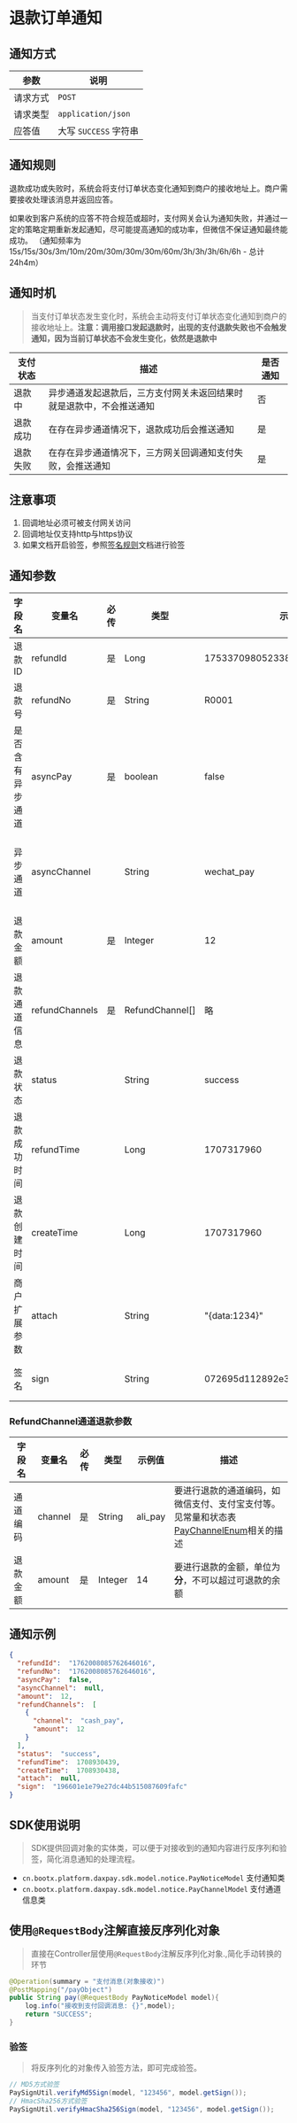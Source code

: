 # 退款订单通知

## 通知方式

| 参数   | 说明                 |
|------|--------------------|
| 请求方式 | `POST`             |
| 请求类型 | `application/json` |
| 应答值  | 大写 `SUCCESS` 字符串   |

## 通知规则
退款成功或失败时，系统会将支付订单状态变化通知到商户的接收地址上。商户需要接收处理该消息并返回应答。

如果收到客户系统的应答不符合规范或超时，支付网关会认为通知失败，并通过一定的策略定期重新发起通知，尽可能提高通知的成功率，但微信不保证通知最终能成功。
（通知频率为15s/15s/30s/3m/10m/20m/30m/30m/30m/60m/3h/3h/3h/6h/6h - 总计 24h4m）

## 通知时机
> 当支付订单状态发生变化时，系统会主动将支付订单状态变化通知到商户的接收地址上。**注意：调用接口发起退款时，出现的支付退款失败也不会触发通知，因为当前订单状态不会发生变化，依然是退款中**

| 支付状态 | 	描述                                | 是否通知 |
|------|------------------------------------|------|
| 退款中  | 异步通道发起退款后，三方支付网关未返回结果时就是退款中，不会推送通知 | 否    |
| 退款成功 | 在存在异步通道情况下，退款成功后会推送通知              | 是    |
| 退款失败 | 在存在异步通道情况下，三方网关回调通知支付失败，会推送通知      | 是    |

## 注意事项
1. 回调地址必须可被支付网关访问
2. 回调地址仅支持http与https协议
3. 如果文档开启验签，参照[签名规则](../overview/签名规则.md)文档进行验签

## 通知参数

| 字段名<img width=70/> | 变量名            | 必传 | 类型              | 示例值                              | 描述                                                                                                    |
|--------------------|----------------|----|-----------------|----------------------------------|-------------------------------------------------------------------------------------------------------|
| 退款ID               | refundId       | 是  | Long            | 1753370980523384832              | 这次退款单的唯一标识                                                                                            |
| 退款号                | refundNo       | 是  | String          | R0001                            | 客户系统申请退款是传输的退款号                                                                                       |
| 是否含有异步通道           | asyncPay       | 是  | boolean         | false                            | 本次退款中是否存在异步通道                                                                                         |
| 异步通道               | asyncChannel   |    | String          | wechat_pay                       | 退款的通道编码，如微信支付、支付宝支付等。见常量和状态表[PayChannelEnum](/single/guides/other/常量和状态表.md#支付通道-paychannelenum)相关的描述 |
| 退款金额               | amount         | 是  | Integer         | 12                               | 支付的金额，单位为**分**                                                                                        |
| 退款通道信息             | refundChannels | 是  | RefundChannel[] | 略                                | 见下方`RefundChanne`，参数说明                                                                                |
| 退款状态               | status         |    | String          | success                          | 见[退款状态](/single/guides/other/常量和状态表.md#退款状态-refundstatusenum)说明                                       |
| 退款成功时间             | refundTime     |    | Long            | 1707317960                       | 使用时间戳(秒级)                                                                                             |
| 退款创建时间             | createTime     |    | Long            | 1707317960                       | 使用时间戳(秒级)                                                                                             |
| 商户扩展参数             | attach         |    | String          | "{data:1234}"                    | 回调时会原样返回                                                                                              |
| 签名                 | sign           |    | String          | 072695d112892e382a7093b81e6a52af | 如果在后台系统中开启验签选项后必填                                                                                     |

### RefundChannel通道退款参数

| 字段名<img width=70/> | 变量名     | 必传 | 类型      | 示例值     | 描述                                                                                                       |
|--------------------|---------|----|---------|---------|----------------------------------------------------------------------------------------------------------|
| 通道编码               | channel | 是  | String  | ali_pay | 要进行退款的通道编码，如微信支付、支付宝支付等。见常量和状态表[PayChannelEnum](/single/guides/other/常量和状态表.md#支付通道-paychannelenum)相关的描述 |
| 退款金额               | amount  | 是  | Integer | 14      | 要进行退款的金额，单位为**分**，不可以超过可退款的余额                                                                            |

## 通知示例

```json
{
  "refundId":  "1762008085762646016",
  "refundNo":  "1762008085762646016",
  "asyncPay":  false,
  "asyncChannel":  null,
  "amount":  12,
  "refundChannels":  [
    {
      "channel":  "cash_pay",
      "amount":  12
    }
  ],
  "status":  "success",
  "refundTime":  1708930439,
  "createTime":  1708930438,
  "attach":  null,
  "sign":  "196601e1e79e27dc44b515087609fafc"
}
```

## SDK使用说明
> SDK提供回调对象的实体类，可以便于对接收到的通知内容进行反序列和验签，简化消息通知的处理流程。

- `cn.bootx.platform.daxpay.sdk.model.notice.PayNoticeModel` 支付通知类
- `cn.bootx.platform.daxpay.sdk.model.notice.PayChannelModel` 支付通道信息类

## 使用`@RequestBody`注解直接反序列化对象
> 直接在Controller层使用`@RequestBody`注解反序列化对象.,简化手动转换的环节

```java
@Operation(summary = "支付消息(对象接收)")
@PostMapping("/payObject")
public String pay(@RequestBody PayNoticeModel model){
    log.info("接收到支付回调消息: {}",model);
    return "SUCCESS";
}
```

### 验签
> 将反序列化的对象传入验签方法，即可完成验签。

```java
// MD5方式验签
PaySignUtil.verifyMd5Sign(model, "123456", model.getSign());
// HmacSha256方式验签
PaySignUtil.verifyHmacSha256Sign(model, "123456", model.getSign());
```

